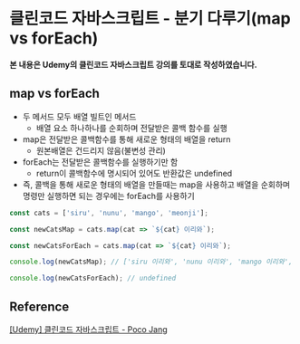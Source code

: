 # 클린코드 자바스크립트 - 분기 다루기(map vs forEach)



**본 내용은 Udemy의 클린코드 자바스크립트 강의를 토대로 작성하였습니다.**



## map vs forEach

* 두 메서드 모두 배열 빌트인 메서드
  * 배열 요소 하나하나를 순회하며 전달받은 콜백 함수를 실행
* map은 전달받은 콜백함수를 통해 새로운 형태의 배열을 return
  * 원본배열은 건드리지 않음(불변성 관리)
* forEach는 전달받은 콜백함수를 실행하기만 함
  * return이 콜백함수에 명시되어 있어도 반환값은 undefined
* 즉, 콜백을 통해 새로운 형태의 배열을 만들때는 map을 사용하고 배열을 순회하며 명령만 실행하면 되는 경우에는 forEach를 사용하기



```JavaScript
const cats = ['siru', 'nunu', 'mango', 'meonji'];

const newCatsMap = cats.map(cat => `${cat} 이리와`);

const newCatsForEach = cats.map(cat => `${cat} 이리와`);

console.log(newCatsMap); // ['siru 이리와', 'nunu 이리와', 'mango 이리와', 'meonji 이리와']

console.log(newCatsForEach); // undefined
```





## Reference

[[Udemy] 클린코드 자바스크립트 - Poco Jang](https://www.udemy.com/course/clean-code-js/)

